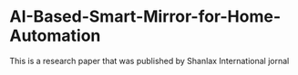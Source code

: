 # AI-Based-Smart-Mirror-for-Home-Automation
This is a research paper that was published by Shanlax International jornal
